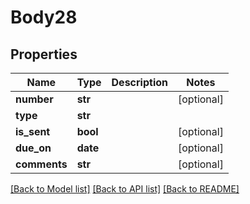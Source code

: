 # Body28

## Properties
Name | Type | Description | Notes
------------ | ------------- | ------------- | -------------
**number** | **str** |  | [optional] 
**type** | **str** |  | 
**is_sent** | **bool** |  | [optional] 
**due_on** | **date** |  | [optional] 
**comments** | **str** |  | [optional] 

[[Back to Model list]](../README.md#documentation-for-models) [[Back to API list]](../README.md#documentation-for-api-endpoints) [[Back to README]](../README.md)

